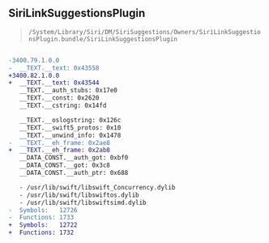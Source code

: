 ## SiriLinkSuggestionsPlugin

> `/System/Library/Siri/DM/SiriSuggestions/Owners/SiriLinkSuggestionsPlugin.bundle/SiriLinkSuggestionsPlugin`

```diff

-3400.79.1.0.0
-  __TEXT.__text: 0x43558
+3400.82.1.0.0
+  __TEXT.__text: 0x43544
   __TEXT.__auth_stubs: 0x17e0
   __TEXT.__const: 0x2620
   __TEXT.__cstring: 0x14fd

   __TEXT.__oslogstring: 0x126c
   __TEXT.__swift5_protos: 0x10
   __TEXT.__unwind_info: 0x1478
-  __TEXT.__eh_frame: 0x2ae8
+  __TEXT.__eh_frame: 0x2ab8
   __DATA_CONST.__auth_got: 0xbf0
   __DATA_CONST.__got: 0x3c8
   __DATA_CONST.__auth_ptr: 0x688

   - /usr/lib/swift/libswift_Concurrency.dylib
   - /usr/lib/swift/libswiftos.dylib
   - /usr/lib/swift/libswiftsimd.dylib
-  Symbols:   12726
-  Functions: 1733
+  Symbols:   12722
+  Functions: 1732
 

```
